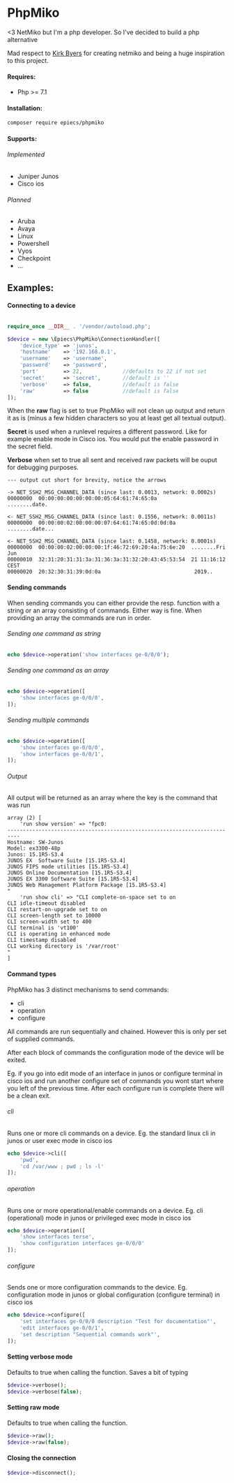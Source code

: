 PhpMiko
=======

<3 NetMiko but I'm a php developer. So I've decided to build a php alternative

Mad respect to [Kirk Byers](https://github.com/ktbyers/netmiko) for creating netmiko and being a huge inspiration to this project.

#### Requires:

- Php >= 7.1

#### Installation:

```bash
composer require epiecs/phpmiko
```

#### Supports:

###### Implemented

- Juniper Junos
- Cisco ios

###### Planned

- Aruba
- Avaya
- Linux
- Powershell
- Vyos
- Checkpoint
- ...

## Examples:

#### Connecting to a device

```php

require_once __DIR__ . '/vendor/autoload.php';

$device = new \Epiecs\PhpMiko\ConnectionHandler([
	'device_type' => 'junos',
	'hostname'    => '192.168.0.1',
	'username'    => 'username',
	'password'    => 'password',
	'port'        => 22,             //defaults to 22 if not set
	'secret'      => 'secret',       //default is ''
	'verbose'     => false,          //default is false
	'raw'         => false           //default is false
]);
```

When the __raw__ flag is set to true PhpMiko will not clean up output and return it as is (minus a few hidden characters so you at least get all textual output).

__Secret__ is used when a runlevel requires a different password. Like for example enable mode in Cisco ios. You would put the enable password in the secret field.

__Verbose__ when set to true all sent and received raw packets will be ouput for debugging purposes.

```plaintext
--- output cut short for brevity, notice the arrows

-> NET_SSH2_MSG_CHANNEL_DATA (since last: 0.0013, network: 0.0002s)
00000000  00:00:00:00:00:00:00:05:64:61:74:65:0a           ........date.

<- NET_SSH2_MSG_CHANNEL_DATA (since last: 0.1556, network: 0.0011s)
00000000  00:00:00:02:00:00:00:07:64:61:74:65:0d:0d:0a     ........date...

<- NET_SSH2_MSG_CHANNEL_DATA (since last: 0.1458, network: 0.0001s)
00000000  00:00:00:02:00:00:00:1f:46:72:69:20:4a:75:6e:20  ........Fri Jun
00000010  32:31:20:31:31:3a:31:36:3a:31:32:20:43:45:53:54  21 11:16:12 CEST
00000020  20:32:30:31:39:0d:0a                              2019..
```

#### Sending commands

When sending commands you can either provide the resp. function with a string or an array consisting of commands. Either way is fine. When providing an array the commands are run in order.

###### Sending one command as string

```php
echo $device->operation('show interfaces ge-0/0/0');
```

###### Sending one command as an array

```php
echo $device->operation([
	'show interfaces ge-0/0/0',
]);
```

###### Sending multiple commands

```php
echo $device->operation([
	'show interfaces ge-0/0/0',
	'show interfaces ge-0/0/1',
]);
```

###### Output

All output will be returned as an array where the key is the command that was run

```plaintext
array (2) [
    'run show version' => "fpc0:
--------------------------------------------------------------------------
Hostname: SW-Junos
Model: ex3300-48p
Junos: 15.1R5-S3.4
JUNOS EX  Software Suite [15.1R5-S3.4]
JUNOS FIPS mode utilities [15.1R5-S3.4]
JUNOS Online Documentation [15.1R5-S3.4]
JUNOS EX 3300 Software Suite [15.1R5-S3.4]
JUNOS Web Management Platform Package [15.1R5-S3.4]
"
    'run show cli' => "CLI complete-on-space set to on
CLI idle-timeout disabled
CLI restart-on-upgrade set to on
CLI screen-length set to 10000
CLI screen-width set to 400
CLI terminal is 'vt100'
CLI is operating in enhanced mode
CLI timestamp disabled
CLI working directory is '/var/root'
"
]
```

#### Command types

PhpMiko has 3 distinct mechanisms to send commands:

- cli
- operation
- configure

All commands are run sequentially and chained. However this is only per set of supplied commands.

After each block of commands the configuration mode of the device will be exited.

Eg. if you go into edit mode of an interface in junos or configure terminal in cisco ios and run another configure set of commands you wont start where you left of the previous time. After each configure run is complete there will be a clean exit.

###### cli

Runs one or more cli commands on a device.
Eg. the standard linux cli in junos or user exec mode in cisco ios

```php
echo $device->cli([
	'pwd',
	'cd /var/www ; pwd ; ls -l'
]);
```

###### operation

Runs one or more operational/enable commands on a device.
Eg. cli (operational) mode in junos or privileged exec mode in cisco ios


```php
echo $device->operation([
	'show interfaces terse',
	'show configuration interfaces ge-0/0/0'
]);
```

###### configure

Sends one or more configuration commands to the device.
Eg. configuration mode in junos or global configuration (configure terminal) in cisco ios

```php
echo $device->configure([
	'set interfaces ge-0/0/0 description "Test for documentation"',
	'edit interfaces ge-0/0/1',
	'set description "Sequential commands work"',
]);
```

#### Setting verbose mode

Defaults to true when calling the function. Saves a bit of typing

```php
$device->verbose();
$device->verbose(false);
```

#### Setting raw mode

Defaults to true when calling the function.

```php
$device->raw();
$device->raw(false);
```

#### Closing the connection

```php
$device->disconnect();
```
